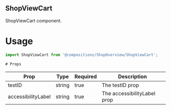## ShopViewCart
ShopViewCart component.

# Usage
```js
import ShopViewCart from '@compositions/ShopOverview/ShopViewCart';

# Props
```
Prop                      | Type                  | Required                | Description
--------------------------|-----------------------|-------------------------|--------------------------
testID                    | string                | true                    | The testID prop
accessibilityLabel        | string                | true                    | The accessibilityLabel prop
